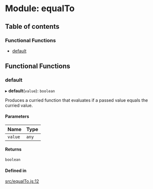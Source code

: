 # Module: equalTo

## Table of contents

### Functional Functions

- [default](equalTo.md#default)

## Functional Functions

### default

▸ **default**(`value`): `boolean`

Produces a curried function that evaluates if a passed value equals the curried value.

#### Parameters

| Name | Type |
| :------ | :------ |
| `value` | `any` |

#### Returns

`boolean`

#### Defined in

[src/equalTo.js:12](https://github.com/Twipped/js-utils/blob/f2eceb5/src/equalTo.js#L12)
